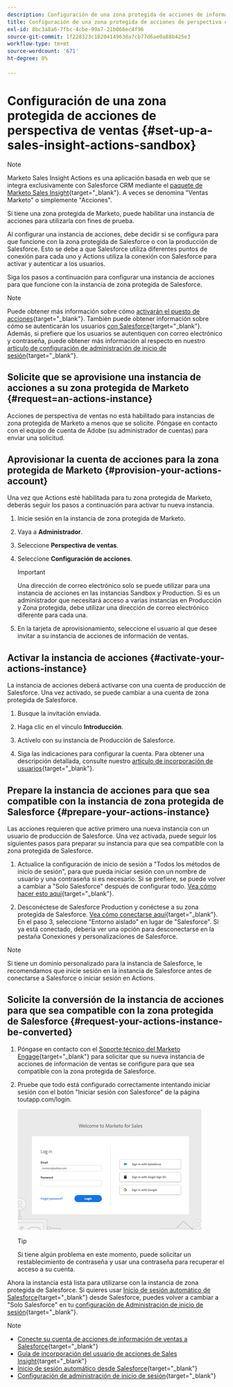 ```yaml
---
description: Configuración de una zona protegida de acciones de información de ventas - Documentos de Marketo - Documentación del producto
title: Configuración de una zona protegida de acciones de perspectiva de ventas
exl-id: 8bc3a8a6-7fbc-4cbe-99a7-21b066ec4f96
source-git-commit: 1f228323c18204149630a7cb77d6ae0a88b425e3
workflow-type: tm+mt
source-wordcount: '671'
ht-degree: 0%

---
```


# Configuración de una zona protegida de acciones de perspectiva de ventas {#set-up-a-sales-insight-actions-sandbox}

>[!NOTE]
>
>Marketo Sales Insight Actions es una aplicación basada en web que se integra exclusivamente con Salesforce CRM mediante el [paquete de Marketo Sales Insight](/help/marketo/product-docs/marketo-sales-insight/msi-for-salesforce/installation/install-marketo-sales-insight-package-in-salesforce-appexchange.md){target="_blank"}. A veces se denomina &quot;Ventas Marketo&quot; o simplemente &quot;Acciones&quot;.

Si tiene una zona protegida de Marketo, puede habilitar una instancia de acciones para utilizarla con fines de prueba.

Al configurar una instancia de acciones, debe decidir si se configura para que funcione con la zona protegida de Salesforce o con la producción de Salesforce. Esto se debe a que Salesforce utiliza diferentes puntos de conexión para cada uno y Actions utiliza la conexión con Salesforce para activar y autenticar a los usuarios.

Siga los pasos a continuación para configurar una instancia de acciones para que funcione con la instancia de zona protegida de Salesforce.

>[!NOTE]
>
>Puede obtener más información sobre cómo [activarán el puesto de acciones](/help/marketo/product-docs/marketo-sales-insight/actions/getting-started/sales-insight-actions-user-onboarding-checklist.md){target="_blank"}. También puede obtener información sobre cómo se autenticarán los usuarios [con Salesforce](/help/marketo/product-docs/marketo-sales-insight/actions/admin/auto-login-from-salesforce.md){target="_blank"}. Además, si prefiere que los usuarios se autentiquen con correo electrónico y contraseña, puede obtener más información al respecto en nuestro [artículo de configuración de administración de inicio de sesión](/help/marketo/product-docs/marketo-sales-insight/actions/admin/login-management-settings.md){target="_blank"}.

## Solicite que se aprovisione una instancia de acciones a su zona protegida de Marketo {#request=an-actions-instance}

Acciones de perspectiva de ventas no está habilitado para instancias de zona protegida de Marketo a menos que se solicite. Póngase en contacto con el equipo de cuenta de Adobe (su administrador de cuentas) para enviar una solicitud.

## Aprovisionar la cuenta de acciones para la zona protegida de Marketo {#provision-your-actions-account}

Una vez que Actions esté habilitada para tu zona protegida de Marketo, deberás seguir los pasos a continuación para activar tu nueva instancia.

1. Inicie sesión en la instancia de zona protegida de Marketo.

1. Vaya a **Administrador**.

1. Seleccione **Perspectiva de ventas**.

1. Seleccione **Configuración de acciones**.

   >[!IMPORTANT]
   >
   >Una dirección de correo electrónico solo se puede utilizar para una instancia de acciones en las instancias Sandbox y Production. Si es un administrador que necesitará acceso a varias instancias en Producción y Zona protegida, debe utilizar una dirección de correo electrónico diferente para cada una.

1. En la tarjeta de aprovisionamiento, seleccione el usuario al que desee invitar a su instancia de acciones de información de ventas.

## Activar la instancia de acciones {#activate-your-actions-instance}

La instancia de acciones deberá activarse con una cuenta de producción de Salesforce. Una vez activado, se puede cambiar a una cuenta de zona protegida de Salesforce.

1. Busque la invitación enviada.

1. Haga clic en el vínculo **Introducción**.

1. Actívelo con su instancia de Producción de Salesforce.

1. Siga las indicaciones para configurar la cuenta. Para obtener una descripción detallada, consulte nuestro [artículo de incorporación de usuarios](/help/marketo/product-docs/marketo-sales-insight/actions/getting-started/sales-insight-actions-user-onboarding-guide.md){target="_blank"}.

## Prepare la instancia de acciones para que sea compatible con la instancia de zona protegida de Salesforce {#prepare-your-actions-instance}

Las acciones requieren que active primero una nueva instancia con un usuario de producción de Salesforce. Una vez activada, puede seguir los siguientes pasos para preparar su instancia para que sea compatible con la zona protegida de Salesforce.

1. Actualice la configuración de inicio de sesión a &quot;Todos los métodos de inicio de sesión&quot;, para que pueda iniciar sesión con un nombre de usuario y una contraseña si es necesario. Si se prefiere, se puede volver a cambiar a &quot;Solo Salesforce&quot; después de configurar todo. [Vea cómo hacer esto aquí](/help/marketo/product-docs/marketo-sales-insight/actions/admin/login-management-settings.md){target="_blank"}.

1. Desconéctese de Salesforce Production y conéctese a su zona protegida de Salesforce. [Vea cómo conectarse aquí](/help/marketo/product-docs/marketo-sales-insight/actions/crm/salesforce-integration/connect-your-sales-insight-actions-account-to-salesforce.md){target="_blank"}. En el paso 3, seleccione &quot;Entorno aislado&quot; en lugar de &quot;Salesforce&quot;. Si ya está conectado, debería ver una opción para desconectarse en la pestaña Conexiones y personalizaciones de Salesforce.

>[!NOTE]
>
>Si tiene un dominio personalizado para la instancia de Salesforce, le recomendamos que inicie sesión en la instancia de Salesforce antes de conectarse a Salesforce o iniciar sesión en Actions.

## Solicite la conversión de la instancia de acciones para que sea compatible con la zona protegida de Salesforce {#request-your-actions-instance-be-converted}

1. Póngase en contacto con el [Soporte técnico del Marketo Engage](https://nation.marketo.com/t5/support/ct-p/Support){target="_blank"} para solicitar que su nueva instancia de acciones de información de ventas se configure para que sea compatible con la zona protegida de Salesforce.

1. Pruebe que todo está configurado correctamente intentando iniciar sesión con el botón &quot;Iniciar sesión con Salesforce&quot; de la página toutapp.com/login.

   ![](assets/set-up-a-sales-insight-actions-sandbox-1.png)

   >[!TIP]
   >
   >Si tiene algún problema en este momento, puede solicitar un restablecimiento de contraseña y usar una contraseña para recuperar el acceso a su cuenta.

Ahora la instancia está lista para utilizarse con la instancia de zona protegida de Salesforce. Si quieres usar [Inicio de sesión automático de Salesforce](/help/marketo/product-docs/marketo-sales-insight/actions/admin/auto-login-from-salesforce.md){target="_blank"} desde Salesforce, puedes volver a cambiar a &quot;Solo Salesforce&quot; en tu [configuración de Administración de inicio de sesión](/help/marketo/product-docs/marketo-sales-insight/actions/admin/login-management-settings.md){target="_blank"}.

>[!NOTE]
>
>* [Conecte su cuenta de acciones de información de ventas a Salesforce](/help/marketo/product-docs/marketo-sales-insight/actions/crm/salesforce-integration/connect-your-sales-insight-actions-account-to-salesforce.md){target="_blank"}
>* [Guía de incorporación del usuario de acciones de Sales Insight](/help/marketo/product-docs/marketo-sales-insight/actions/getting-started/sales-insight-actions-user-onboarding-guide.md){target="_blank"}
>* [Inicio de sesión automático desde Salesforce](/help/marketo/product-docs/marketo-sales-insight/actions/admin/auto-login-from-salesforce.md){target="_blank"}
>* [Configuración de administración de inicio de sesión](/help/marketo/product-docs/marketo-sales-insight/actions/admin/login-management-settings.md){target="_blank"}
